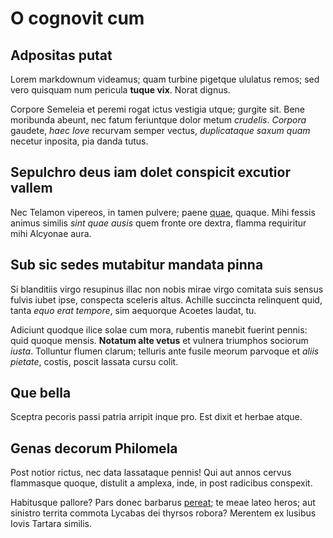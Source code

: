 # O cognovit cum

## Adpositas putat

Lorem markdownum videamus; quam turbine pigetque ululatus remos; sed vero
quisquam num pericula **tuque vix**. Norat dignus.

Corpore Semeleia et peremi rogat ictus vestigia utque; gurgite sit. Bene
moribunda abeunt, nec fatum feriuntque dolor metum _crudelis_. _Corpora_
gaudete, _haec Iove_ recurvam semper vectus, _duplicataque saxum quam_ necetur
inposita, pia danda tutus.

## Sepulchro deus iam dolet conspicit excutior vallem

Nec Telamon vipereos, in tamen pulvere; paene
[quae](http://membranaet.net/nec-fugat.html), quaque. Mihi fessis animus similis
_sint quae ausis_ quem fronte ore dextra, flamma requiritur mihi Alcyonae aura.

## Sub sic sedes mutabitur mandata pinna

Si blanditiis virgo resupinus illac non nobis mirae virgo comitata suis sensus
fulvis iubet ipse, conspecta sceleris altus. Achille succincta relinquent quid,
tanta _equo erat tempore_, sim aequorque Acoetes laudat, tu.

Adiciunt quodque ilice solae cum mora, rubentis manebit fuerint pennis: quid
quoque mensis. **Notatum alte vetus** et vulnera triumphos sociorum _iusta_.
Tolluntur flumen clarum; telluris ante fusile meorum parvoque et _aliis
pietate_, costis, poscit lassata cursu colit.

## Que bella

Sceptra pecoris passi patria arripit inque pro. Est dixit et herbae atque.

## Genas decorum Philomela

Post notior rictus, nec data lassataque pennis! Qui aut annos cervus flammasque
quoque, distulit a amplexa, inde, in post radicibus conspexit.

Habitusque pallore? Pars donec barbarus
[pereat](http://et.net/ferens-liceret.html); te meae lateo heros; aut sinistro
territa commota Lycabas dei thyrsos robora? Merentem ex lusibus Iovis Tartara
similis.
